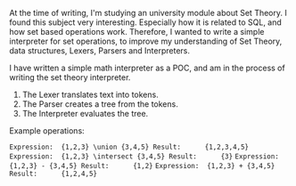 At the time of writing, I'm studying an university module about Set Theory. I found this subject very interesting. Especially how it is related to SQL, and how set based operations work.
Therefore, I wanted to write a simple interpreter for set operations, to improve my understanding of Set Theory, data structures, Lexers, Parsers and Interpreters.

I have written a simple math interpreter as a POC, and am in the process of writing the set theory interpreter.

1.  The Lexer translates text into tokens.
2.  The Parser creates a tree from the tokens.
3.  The Interpreter evaluates the tree.

Example operations:

`
Expression:  {1,2,3} \union {3,4,5}
Result:      {1,2,3,4,5}
`
`
Expression:  {1,2,3} \intersect {3,4,5}
Result:      {3}
`
`
Expression:  {1,2,3} - {3,4,5}
Result:      {1,2}
`
`
Expression:  {1,2,3} + {3,4,5}
Result:      {1,2,4,5}
`
